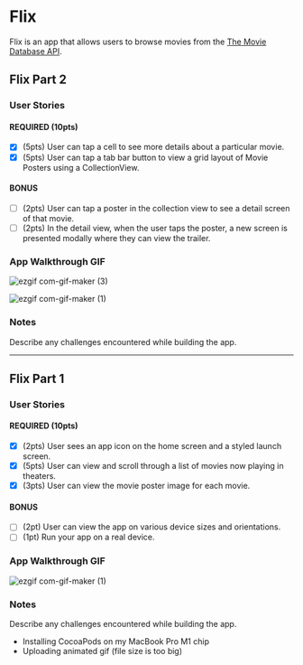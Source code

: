 # Flix

Flix is an app that allows users to browse movies from the [The Movie Database API](http://docs.themoviedb.apiary.io/#).

## Flix Part 2

### User Stories

#### REQUIRED (10pts)
- [x] (5pts) User can tap a cell to see more details about a particular movie.
- [x] (5pts) User can tap a tab bar button to view a grid layout of Movie Posters using a CollectionView.

#### BONUS
- [ ] (2pts) User can tap a poster in the collection view to see a detail screen of that movie.
- [ ] (2pts) In the detail view, when the user taps the poster, a new screen is presented modally where they can view the trailer.

### App Walkthrough GIF
![ezgif com-gif-maker (3)](https://user-images.githubusercontent.com/77038388/106847642-26e16300-6664-11eb-9552-0ac1b1c21090.gif)

![ezgif com-gif-maker (1)](https://user-images.githubusercontent.com/77038388/106847200-4926b100-6663-11eb-84c2-c4b0e9b6ab9e.gif)

### Notes
Describe any challenges encountered while building the app.

---

## Flix Part 1

### User Stories

#### REQUIRED (10pts)
- [x] (2pts) User sees an app icon on the home screen and a styled launch screen.
- [x] (5pts) User can view and scroll through a list of movies now playing in theaters.
- [x] (3pts) User can view the movie poster image for each movie.

#### BONUS
- [ ] (2pt) User can view the app on various device sizes and orientations.
- [ ] (1pt) Run your app on a real device.

### App Walkthrough GIF
![ezgif com-gif-maker (1)](https://user-images.githubusercontent.com/77038388/106347823-33397a80-6276-11eb-9a13-6a073f99cd99.gif)



### Notes
Describe any challenges encountered while building the app.

- Installing CocoaPods on my MacBook Pro M1 chip
- Uploading animated gif (file size is too big)
